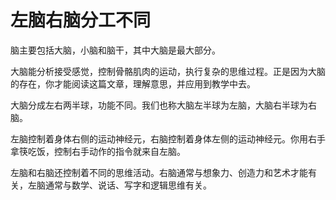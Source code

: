 # 左脑右脑分工不同


脑主要包括大脑，小脑和脑干，其中大脑是最大部分。

大脑能分析接受感觉，控制骨骼肌肉的运动，执行复杂的思维过程。正是因为大脑的存在，你才能阅读这篇文章，理解意思，并应用到教学中去。

大脑分成左右两半球，功能不同。我们也称大脑左半球为左脑，大脑右半球为右脑。

左脑控制着身体右侧的运动神经元，右脑控制着身体左侧的运动神经元。你用右手拿筷吃饭，控制右手动作的指令就来自左脑。

左脑和右脑还控制着不同的思维活动。右脑通常与想象力、创造力和艺术才能有关，左脑通常与数学、说话、写字和逻辑思维有关。
